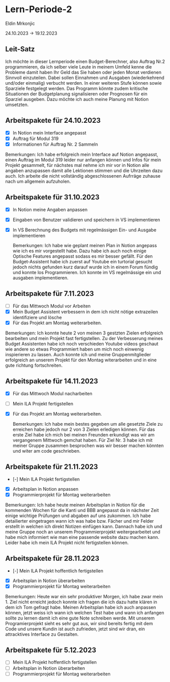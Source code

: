 # Lern-Periode-2
Eldin Mrkonjic

24.10.2023 -> 19.12.2023 

## Leit-Satz

Ich möchte in dieser Lernperiode einen Budget-Berechner, also Auftrag Nr.2 programmieren, da ich selber viele Leute in meinem Umfeld kenne die Probleme damit haben Ihr Geld das Sie haben oder jeden Monat verdienen Sinnvoll einzuteilen. Dabei sollen Einnahmen und Ausgaben (wiederkehrend und/oder einmalig) verbucht werden. In einer weiteren Stufe können sowie Sparziele festgelegt werden. Das Programm könnte zudem kritische Situationen der Budgetplanung signalisieren oder Prognosen für ein Sparziel ausgeben. Dazu möchte ich auch meine Planung mit Notion umsetzten. 

## Arbeitspakete für 24.10.2023

- [x] In Notion mein Interface angepasst
- [x] Auftrag für Modul 319
- [x] Informationen für Auftrag Nr. 2 Sammeln

Bemerkungen:
Ich habe erfolgreich mein Interface auf Notion angepasst, einen Auftrag im Modul 319 leider nur anfangen können und Infos für mein Projekt gesammelt, für nächstes mal nehme ich mir vor in Notion alle angaben anzupassen damit alle Lektionen stimmen und die Uhrzeiten dazu auch. Ich arbeite die nicht vollständig abgeschlossenen Aufrräge zuhause nach um allgemein aufzuholen.


## Arbeitspakete für 31.10.2023

- [x] In Notion meine Angaben anpassen 
- [x] Eingaben von Benutzer validieren und speichern in VS implementieren
- [x] In VS Berechnung des Budgets mit regelmässigen Ein- und Ausgabe implementieren

  Bemerkungen:
  Ich habe wie geplant meinen Plan in Notion angepass wie ich es mir vorgestellt habe. Dazu habe ich auch noch einige Optische Features angepasst sodass es mir besser gefällt. Für den Budget-Assistent habe     ich zuerst auf Youtube ein turtorial gesucht jedoch nichts gefunden kurz darauf wurde ich in einem Forum fündig und konnte los Programmieren. Ich konnte im VS regelmässige ein und ausgaben implementieren.

## Arbeitspakete für 7.11.2023

- [ ] Für das Mittwoch Modul vor Arbeiten
- [x] Mein Budget Assistent verbessern in dem ich nicht nötige extrazeilen identifiziere und lösche
- [x] Für das Projekt am Montag weiterarbeiten.

 Bemerkungen:
Ich konnte heute 2 von meinen 3 gestzten Zielen erfolgreich bearbeiten und mein Projekt fast fertigstellen. Zu der Verbesserung meines Budget Assistenten habe ich noch verschieden Youtube videos geschaut wie andere so etwas Programmiert haben um mich noch einwenig inspierieren zu lassen. Auch konnte ich und meine Gruppenmitglieder erfolgreich an unserem Projekt für den Montag witerarbeiten und in eine gute richtung fortschreiten. 

## Arbeitspakete für 14.11.2023
- [x] Für das Mittwoch Modul nacharbeiten
- [ ] Mein ILA Projekt fertigstellen
- [x] Für das Projekt am Montag weiterarbeiten.

  Bemerkungen: Ich habe mein bestes gegeben um alle gesetzte Ziele zu erreichen habe jedoch nur 2 von 3 Zielen erledigen können. Für das erste Ziel habe ich mich bei meinen Freunden erkundigt was wir am vergangenem Mittwoch gemchat haben. Für Ziel Nr. 3 habe ich mit meiner Gruppe zusammen besprochen was wir besser machen könnten und witer am code geschrieben.

## Arbeitspakete für 21.11.2023
- [-] Mein ILA Projekt fertigstellen
- [x] Arbeitsplan in Notion anpassen
- [x] Programmierprojekt für Montag weiterarbeiten

Bemerkungen: Ich habe heute meinen Arbeitsplan in Notion für die kommenden Wochen für die Kanti und BBB angepasst da in nächster Zeit einige wichtige Prüfungen und abgaben auf uns zukommen. Ich habe detailierter eingetragen wann ich was habe bzw. Fächer und mir Felder erstellt in welchen ich direkt Notizen einfügen kann. Dannach habe ich und meine Gruppe noch an unserem Programmierprojekt weitergearbeitet und habe mich informiert wie man eine passende website dazu machen kann. Leider habe ich mein ILA Projekt nicht fertigstellen können.

## Arbeitspakete für 28.11.2023
- [-] Mein ILA Projekt hoffentlich fertigstellen
- [x] Arbeitsplan in Notion überarbeiten
- [x] Programmierprojekt für Montag weiterarbeiten

Bemerkungen: Heute war ein sehr produktiver Morgen, ich habe zwar mein 1. Ziel nicht erreicht jedoch konnte ich fragen die ich dazu hatte klären in dem ich Tom gefragt habe. Meinen Arbeitsplan habe ich auch anpassen können, jetzt weiss ich wann ich welchen Test habe und wann ich anfangen sollte zu lernen damit ich eine gute Note schreiben werde. Mit unserem Programierprojekt sieht es sehr gut aus, wir sind bereits fertig mit dem Code und unsere Kundin ist auch zufrieden, jetzt sind wir dran, ein attracktives Interface zu Gestalten.

## Arbeitspakete für 5.12.2023
- [ ] Mein ILA Projekt hoffentlich fertigstellen
- [ ] Arbeitsplan in Notion überarbeiten
- [ ] Programmierprojekt für Montag weiterarbeiten
